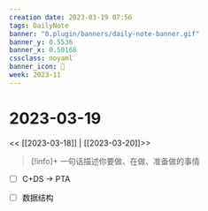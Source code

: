 ```yaml
---
creation date: 2023-03-19 07:56
tags: DailyNote
banner: "0.plugin/banners/daily-note-banner.gif"
banner_y: 0.5536
banner_x: 0.50168
cssclass: noyaml
banner_icon: 💌
week: 2023-11
---
```


# 2023-03-19

<< [[2023-03-18]] | [[2023-03-20]]>>


> [!info]+ 一句话描述你要做、在做、准备做的事情
> 


- [ ] C+DS -> PTA
- [ ] 数据结构

